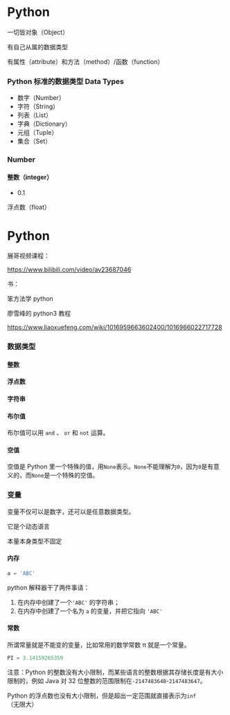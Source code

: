 # Python

一切皆对象（Object）

有自己从属的数据类型

有属性（attribute）和方法（method）/函数（function）

### Python 标准的数据类型 Data Types

-   数字（Number）
-   字符（String）
-   列表（List）
-   字典（Dictionary）
-   元组（Tuple）
-   集合（Set）

### Number

#### 整数（integer）

-   0.1

浮点数（float）

# Python

展哥视频课程：

https://www.bilibili.com/video/av23687046

书：

笨方法学 python

廖雪峰的 python3 教程

https://www.liaoxuefeng.com/wiki/1016959663602400/1016966022717728

### 数据类型

#### 整数

#### 浮点数

#### 字符串

#### 布尔值

布尔值可以用 `and` 、 `or` 和 `not` 运算。

#### 空值

空值是 Python 里一个特殊的值，用`None`表示。`None`不能理解为`0`，因为`0`是有意义的，而`None`是一个特殊的空值。

### 变量

变量不仅可以是数字，还可以是任意数据类型。

它是个动态语言

本量本身类型不固定

#### 内存

```python
a = 'ABC'
```

python 解释器干了两件事请：

1. 在内存中创建了一个`'ABC'` 的字符串；
2. 在内存中创建了一个名为 `a` 的变量，并把它指向 `'ABC'`

#### 常数

所谓常量就是不能变的变量，比如常用的数学常数 π 就是一个常量。

```python
PI = 3.14159265359
```

注意：Python 的整数没有大小限制，而某些语言的整数根据其存储长度是有大小限制的，例如 Java 对 32 位整数的范围限制在`-2147483648`-`2147483647`。

Python 的浮点数也没有大小限制，但是超出一定范围就直接表示为`inf`（无限大）
